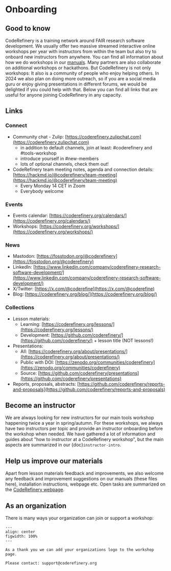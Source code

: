 # Onboarding 

## Good to know

CodeRefinery is a training network around FAIR research software development. We usually offer two massive streamed interactive online workshops per year with instructors from within the team but also try to onboard new instructors from anywhere. You can find all information about how we do workshops in our [manuals](https://coderefinery.github.io/manuals). Many partners are also collaborate on additional workshops or hackathons. But CodeRefinery is not only workshops: It also is a community of people who enjoy helping others. In 2024 we also plan on doing more outreach, so if you are a social media guru or enjoy giving presentations in different forums, we would be delighted if you could help with that. Below you can find all links that are useful for anyone joining CodeRefinery in any capacity.

## Links

### Connect

- Community chat - Zulip: [https://coderefinery.zulipchat.com](https://coderefinery.zulipchat.com)
    - in addition to default channels, join at least: #coderefinery and #tools-workshop
    - introduce yourself in #new-members
    - lots of optional channels, check them out!
- CodeRefinery team meeting notes, agenda and connection details: [https://hackmd.io/@coderefinery/team-meeting](https://hackmd.io/@coderefinery/team-meeting)
    - Every Monday 14 CET in Zoom
    - Everybody welcome

### Events

- Events calendar: [https://coderefinery.org/calendars/](https://coderefinery.org/calendars/)
- Workshops: [https://coderefinery.org/workshops/](https://coderefinery.org/workshops/)

### News 

- Mastodon: [https://fosstodon.org/@coderefinery](https://fosstodon.org/@coderefinery)
- LinkedIn: [https://www.linkedin.com/company/coderefinery-research-software-development/](https://www.linkedin.com/company/coderefinery-research-software-development/)
- X/Twitter: [https://x.com/@coderefine](https://x.com/@coderefine)
- Blog: [https://coderefinery.org/blog/](https://coderefinery.org/blog/)

### Collections

- Lesson materials: 
    - Learning: [https://coderefinery.org/lessons/](https://coderefinery.org/lessons/)
    - Development: [https://github.com/coderefinery/](https://github.com/coderefinery/) + lesson title (NOT lessons!)
- Presentations: 
    - All: [https://coderefinery.org/about/presentations/](https://coderefinery.org/about/presentations/)
    - Public with DOI: [https://zenodo.org/communities/coderefinery](https://zenodo.org/communities/coderefinery)
    - Source: [https://github.com/coderefinery/presentations](https://github.com/coderefinery/presentations)
- Reports, proposals, abstracts: [https://github.com/coderefinery/reports-and-proposals](https://github.com/coderefinery/reports-and-proposals)

## Become an instructor

We are always looking for new instructors for our main tools workshop happening twice a year in spring/autumn. For these workshops, we always have two instructors per topic and provide an instructor onboarding before the workshop when needed. We have gathered a lot of information and guides about "how to instructor at a CodeRefinery workshop", but the main aspects are summarized in our {doc}`instructor-intro`.

## Help us improve our materials

Apart from lesson materials feedback and improvements, we also welcome any feedback and improvement suggestions on our manuals (these files here), installation instructions, webpage etc. Open tasks are summarized on the [CodeRefinery webpage](https://coderefinery.org/tasks/).

## As an organization

There is many ways your organization can join or support a workshop: 

```{figure} img/participate_organization.png
---
align: center
figwidth: 100%
---

As a thank you we can add your organizations logo to the workshop page. 

Please contact: support@coderefinery.org